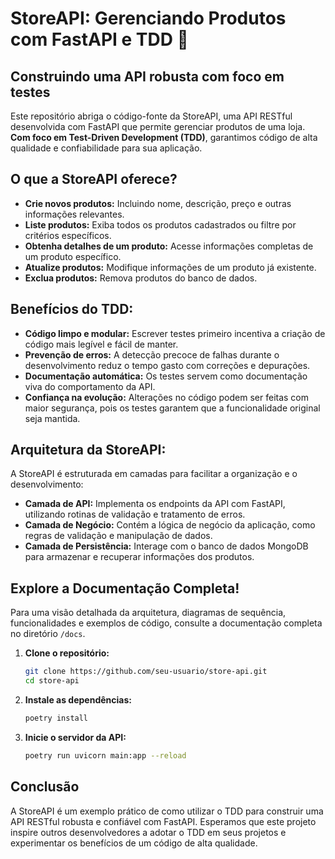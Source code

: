 # StoreAPI: Gerenciando Produtos com FastAPI e TDD 🚀


## Construindo uma API robusta com foco em testes

Este repositório abriga o código-fonte da StoreAPI, uma API RESTful desenvolvida com FastAPI que permite gerenciar produtos de uma loja. **Com foco em Test-Driven Development (TDD)**, garantimos código de alta qualidade e confiabilidade para sua aplicação.

## O que a StoreAPI oferece?

- **Crie novos produtos:** Incluindo nome, descrição, preço e outras informações relevantes.
- **Liste produtos:** Exiba todos os produtos cadastrados ou filtre por critérios específicos.
- **Obtenha detalhes de um produto:** Acesse informações completas de um produto específico.
- **Atualize produtos:** Modifique informações de um produto já existente.
- **Exclua produtos:**  Remova produtos do banco de dados.

## Benefícios do TDD:

- **Código limpo e modular:** Escrever testes primeiro incentiva a criação de código mais legível e fácil de manter.
- **Prevenção de erros:** A detecção precoce de falhas durante o desenvolvimento reduz o tempo gasto com correções e depurações.
- **Documentação automática:** Os testes servem como documentação viva do comportamento da API.
- **Confiança na evolução:** Alterações no código podem ser feitas com maior segurança, pois os testes garantem que a funcionalidade original seja mantida.

## Arquitetura da StoreAPI:

A StoreAPI é estruturada em camadas para facilitar a organização e o desenvolvimento:

- **Camada de API:** Implementa os endpoints da API com FastAPI, utilizando rotinas de validação e tratamento de erros.
- **Camada de Negócio:** Contém a lógica de negócio da aplicação, como regras de validação e manipulação de dados.
- **Camada de Persistência:** Interage com o banco de dados MongoDB para armazenar e recuperar informações dos produtos.

## Explore a Documentação Completa!

Para uma visão detalhada da arquitetura, diagramas de sequência, funcionalidades e exemplos de código, consulte a documentação completa no diretório `/docs`.

1. **Clone o repositório:**

   ```bash
   git clone https://github.com/seu-usuario/store-api.git
   cd store-api
   ```

2. **Instale as dependências:**

   ```bash
   poetry install
   ```

3. **Inicie o servidor da API:**

   ```bash
   poetry run uvicorn main:app --reload
   ```


## Conclusão

A StoreAPI é um exemplo prático de como utilizar o TDD para construir uma API RESTful robusta e confiável com FastAPI. Esperamos que este projeto inspire outros desenvolvedores a adotar o TDD em seus projetos e experimentar os benefícios de um código de alta qualidade.



